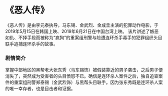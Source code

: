 # 《恶人传》

《恶人传》是由李元泰执导，马东锡、金武烈、金成圭主演的犯罪动作电影，于2019年5月15日在韩国上映、2019年6月21日在中国台湾上映。
该片讲述了嫉恶如仇、不择手段而被称为“疯狗”的重案组刑警与险遭连环杀手毒手的犯罪组织头目联手追捕连环杀手的故事。

### 剧情简介

掌握中部地区的黑帮老大张东秀（马东锡饰）被假装靠近的男子袭击，之后男子便消失了，突然成为受害者的头目愤怒不已。确信是连环杀人案件之后，独自追查案件的重案组刑警郑泰锡（金武烈饰）与黑帮头目联手。因为张东秀既是连环杀人案的唯一幸存者，也是目击者和证据。
